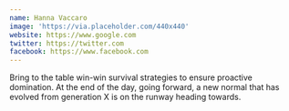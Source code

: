 ```yaml
---
name: Hanna Vaccaro
image: 'https://via.placeholder.com/440x440'
website: https://www.google.com
twitter: https://twitter.com
facebook: https://www.facebook.com
---
```

Bring to the table win-win survival strategies to ensure proactive domination. At the end of the day, going forward, a new normal that has evolved from generation X is on the runway heading towards.